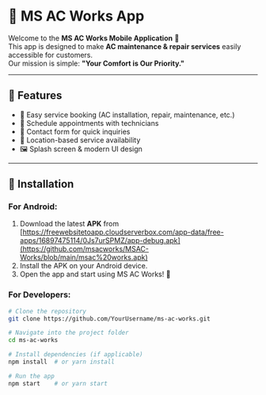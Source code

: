 # 📱 MS AC Works App

Welcome to the **MS AC Works Mobile Application** 🚀  
This app is designed to make **AC maintenance & repair services** easily accessible for customers.  
Our mission is simple: **"Your Comfort is Our Priority."**

---

## 🌟 Features
- 🔧 Easy service booking (AC installation, repair, maintenance, etc.)
- 📅 Schedule appointments with technicians
- 💬 Contact form for quick inquiries
- 📍 Location-based service availability
- 🖼️ Splash screen & modern UI design

---

## 🚀 Installation
### For Android:
1. Download the latest **APK** from [https://freewebsitetoapp.cloudserverbox.com/app-data/free-apps/16897475114/0Js7urSPMZ/app-debug.apk](https://github.com/msacworks/MSAC-Works/blob/main/msac%20works.apk)
2. Install the APK on your Android device.
3. Open the app and start using MS AC Works! 🎉

### For Developers:
```bash
# Clone the repository
git clone https://github.com/YourUsername/ms-ac-works.git

# Navigate into the project folder
cd ms-ac-works

# Install dependencies (if applicable)
npm install  # or yarn install

# Run the app
npm start    # or yarn start
